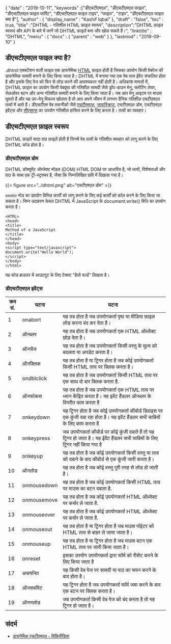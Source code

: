 {
  "date" : "2019-10-11",
  "keywords" :["डीएचटीएमएल", "डीएचटीएमएल फाइल", "डीएचटीएमएल फाइल फॉर्मेट", "डीएचटीएमएल फाइल टाइप", "फाइल", "टाइप", "डीएचटीएमएल फाइल क्या है"],
  "author" : {
    "display_name" : "Kashif Iqbal"
},
  "draft" : "false",
  "toc" : true,
  "title" :"DHTML - गतिशील HTML फ़ाइल स्वरूप",
  "description":"DHTML फ़ाइल स्वरूप और API के बारे में जानें जो DHTML फ़ाइलें बना और खोल सकते हैं।",
  "linktitle" : "DHTML",
  "menu" : {
    "docs" : {
      "parent" : "web"
}
},
  "lastmod" : "2019-09-10"
}

## डीएचटीएमएल फाइल क्या है?

.dhtml एक्सटेंशन वाली फ़ाइल एक डायनेमिक [HTML](/hi/web/html/) फ़ाइल होती है जिसका उपयोग किसी वेबपेज की डायनेमिक सामग्री बनाने के लिए किया जाता है। DHTML में बनाया गया एक वेब तत्व ईवेंट संचालित होता है और इसके लिए पेज को फिर से लोड करने की आवश्यकता नहीं होती है। अधिकांश मामलों में, DHTML फ़ाइल का उपयोग किसी वेबपृष्ठ की गतिशील सामग्री जैसे ड्रॉप-डाउन मेनू, फ्लोटिंग लेयर, रोलओवर बटन और अन्य गतिशील सामग्री बनाने के लिए किया जाता है। जब आप मेनू आइटम पर माउस घुमाते हैं और यह उप-मेनू विकल्प खोलता है तो आप अपने जीवन में लगभग दैनिक गतिशील एचटीएमएल तत्वों में आते हैं। डीएचटीएम वेब तकनीकों जैसे [एचटीएमएल](/hi/वेब/एचटीएमएल/), [जावास्क्रिप्ट](/hi/वेब/जेएस/), एचटीएमएल डोम, एचटीएमएल इवेंट्स और [सीएसएस](/hi/वेब/सीएसएस/) का उपयोग गतिशील हासिल करने के लिए करता है। तत्वों का व्यवहार।

## डीएचटीएमएल फ़ाइल स्वरूप

DHTML फ़ाइलें सादा पाठ फ़ाइलें होती हैं जिनमें वेब तत्वों के गतिशील व्यवहार को लागू करने के लिए DHTML कोड होता है।


### डीएचटीएमएल डोम

DHTML डॉक्यूमेंट ऑब्जेक्ट मॉडल (DOM) HTML DOM पर आधारित है, जो तत्वों, विशेषताओं और पाठ के साथ एक ट्री-स्ट्रक्चर है, जैसा कि निम्नलिखित छवि में दिखाया गया है।

{{< figure src="../dhtml.png" alt="एचटीएमएल डोम" >}}

`दस्तावेज़` नोड का उपयोग विभिन्न कार्यों को लागू करने के लिए कई कार्यों को कॉल करने के लिए किया जा सकता है। निम्न उदाहरण केवल DHTML में JavaScript के document.write() विधि का उपयोग करता है।

```
<HTML>  
<head>  
<title>  
Method of a JavaScript  
</title>  
</head>  
<body>  
<script type="text/javascript">  
document.write("Hello World");  
</script>  
</body>  
</html>  
```

यह कोड ब्राउज़र में आउटपुट के लिए टेक्स्ट "हैलो वर्ल्ड" लिखता है।

### डीएचटीएमएल इवेंट्स

|क्रम सं.|घटना|घटना|
---|---|---|
|1|onabort|यह तब होता है जब उपयोगकर्ता पृष्ठ या मीडिया फ़ाइल लोड करना बंद कर देता है।|
|2|ऑनब्लर|यह तब होता है जब उपयोगकर्ता एक HTML ऑब्जेक्ट छोड़ देता है।|
|3|ऑनचेंज|यह तब होता है जब उपयोगकर्ता किसी वस्तु के मूल्य को बदलता या अपडेट करता है।|
|4|ऑनक्लिक|यह तब होता है या ट्रिगर होता है जब कोई उपयोगकर्ता किसी HTML तत्व पर क्लिक करता है।|
|5|ondblclick|यह तब होता है जब उपयोगकर्ता किसी HTML तत्व पर एक साथ दो बार क्लिक करता है.|
|6|ऑनफोकस|यह तब होता है जब उपयोगकर्ता एक HTML तत्व पर ध्यान केंद्रित करता है। यह इवेंट हैंडलर ऑनब्लर के विपरीत काम करता है
|7|onkeydown|यह ट्रिगर होता है जब कोई उपयोगकर्ता कीबोर्ड डिवाइस पर एक कुंजी दबा रहा होता है। यह इवेंट हैंडलर सभी चाबियों के लिए काम करता है
|8|onkeypress|जब उपयोगकर्ता कीबोर्ड पर कोई कुंजी दबाते हैं तो यह ट्रिगर हो जाता है। यह ईवेंट हैंडलर सभी चाबियों के लिए ट्रिगर नहीं किया गया है||
|9|onkeyup|यह तब होता है जब कोई उपयोगकर्ता किसी वस्तु या तत्व को दबाने के बाद कीबोर्ड से एक कुंजी जारी करता है।|
|10|ऑनलोड|यह तब होता है जब कोई वस्तु पूरी तरह से लोड हो जाती है।|
|11|onmousedown|यह तब होता है जब कोई उपयोगकर्ता किसी HTML तत्व पर माउस का बटन दबाता है.|
|12|onmousemove|यह तब होता है जब कोई उपयोगकर्ता HTML ऑब्जेक्ट पर कर्सर ले जाता है.|
|13|onmouseover|यह तब होता है जब कोई उपयोगकर्ता HTML ऑब्जेक्ट पर कर्सर ले जाता है.|
|14|onmouseout|यह तब होता है या ट्रिगर होता है जब माउस पॉइंटर को HTML तत्व से बाहर ले जाया जाता है।|
|15|onmouseup|यह तब होता है या ट्रिगर होता है जब माउस बटन एक HTML तत्व पर जारी किया जाता है।|
|16|onreset|इसका उपयोग उपयोगकर्ता द्वारा फॉर्म को रीसेट करने के लिए किया जाता है||
|17|अचयनित|यह किसी वेब पेज पर सामग्री या पाठ का चयन करने के बाद होता है।|
|18|ऑनसबमिट|यह ट्रिगर होता है जब उपयोगकर्ता फॉर्म जमा करने के बाद एक बटन पर क्लिक करता है।|
|19|ऑननलोड|जब उपयोगकर्ता किसी वेब पेज को बंद करता है तो यह ट्रिगर हो जाता है।|

## संदर्भ

* [डायनेमिक एचटीएमएल - विकिपीडिया](https://en.wikipedia.org/wiki/Dynamic_HTML)


